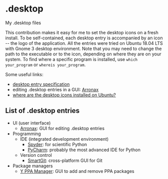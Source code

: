 # .desktop
My .desktop files



This contribution makes it easy for me to set the desktop icons on a fresh install. To be self-contained, each desktop entry is accompanied by an icon -- the logo of the application. All the entries were tried on Ubuntu 18.04 LTS with Gnome 3 desktop environment. Note that you may need to change the path to the executable or to the icon, depending on where they are on your system. To find where a specific program is installed, use `which your_program` or `whereis your_program`.

Some useful links:
- [desktop entry specification](https://specifications.freedesktop.org/desktop-entry-spec/desktop-entry-spec-latest.html)
- editing .desktop entries in a GUI: [Arronax](http://www.florian-diesch.de/software/arronax/)
- [where are the desktop icons installed on Ubuntu?](https://askubuntu.com/a/217339)



## List of .desktop entries

- UI (user interface)
   - [Arronax](http://www.florian-diesch.de/software/arronax/): GUI for editing .desktop entries
- Programming
   - IDE (integrated development environment)
      - [Spyder](https://www.spyder-ide.org/): for scientific Python
      - [PyCharm](https://www.jetbrains.com/pycharm/): probably the most advanced IDE for Python
   - Version control
      - [SmartGit](https://www.syntevo.com/smartgit/): cross-platform GUI for Git
- Package managers
   - [Y PPA Manager](https://launchpad.net/y-ppa-manager): GUI to add and remove PPA packages
